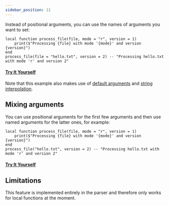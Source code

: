 ```yaml
---
sidebar_position: 11
---
```

Instead of positional arguments, you can use the names of arguments you want to set:

```pluto
local function process_file(file, mode = "r", version = 1)
	print($"Processing {file} with mode '{mode}' and version {version}")
end
process_file(file = "hello.txt", version = 2) -- "Processing hello.txt with mode 'r' and version 2"
```

#### [Try It Yourself](https://pluto-lang.org/web/#code=local%20function%20process_file(file%2C%20mode%20%3D%20%22r%22%2C%20version%20%3D%201)%0D%0A%20%20%20%20print(%24%22Processing%20%7Bfile%7D%20with%20mode%20'%7Bmode%7D'%20and%20version%20%7Bversion%7D%22)%0D%0Aend%0D%0Aprocess_file(file%20%3D%20%22hello.txt%22%2C%20version%20%3D%202))

Note that this example also makes use of [default arguments](Default%20Arguments.md) and [string interpolation](String%20Interpolation.md).

## Mixing arguments

You can use positional arguments for the first few arguments and then use named arguments for the latter ones, for example:

```pluto
local function process_file(file, mode = "r", version = 1)
	print($"Processing {file} with mode '{mode}' and version {version}")
end
process_file("hello.txt", version = 2) -- "Processing hello.txt with mode 'r' and version 2"
```

#### [Try It Yourself](https://pluto-lang.org/web/#code=local%20function%20process_file(file%2C%20mode%20%3D%20%22r%22%2C%20version%20%3D%201)%0D%0A%20%20%20%20print(%24%22Processing%20%7Bfile%7D%20with%20mode%20'%7Bmode%7D'%20and%20version%20%7Bversion%7D%22)%0D%0Aend%0D%0Aprocess_file(%22hello.txt%22%2C%20version%20%3D%202))

## Limitations

This feature is implemented entirely in the parser and therefore only works for local functions at the moment.

